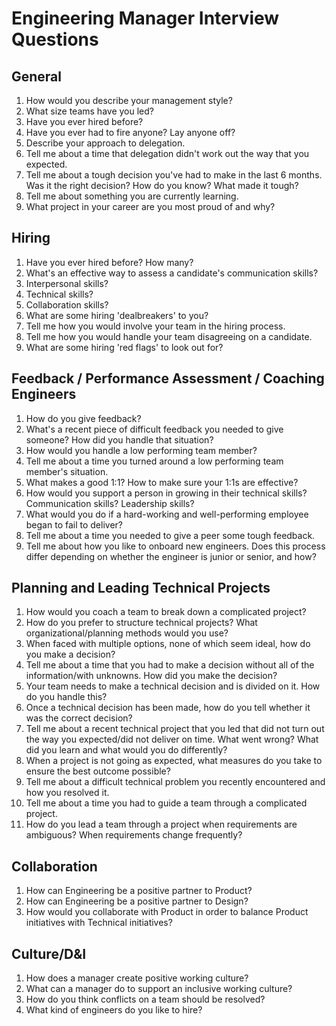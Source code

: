 # Engineering Manager Interview Questions

## General
1. How would you describe your management style?
2. What size teams have you led?
3. Have you ever hired before?
4. Have you ever had to fire anyone? Lay anyone off?
5. Describe your approach to delegation.
6. Tell me about a time that delegation didn't work out the way that you expected.
7. Tell me about a tough decision you've had to make in the last 6 months. Was it the right decision? How do you know? What made it tough?
8. Tell me about something you are currently learning.
9. What project in your career are you most proud of and why?

## Hiring
1. Have you ever hired before? How many?
2. What's an effective way to assess a candidate's communication skills?
3. Interpersonal skills?
4. Technical skills?
5. Collaboration skills?
6. What are some hiring 'dealbreakers' to you?
7. Tell me how you would involve your team in the hiring process.
8. Tell me how you would handle your team disagreeing on a candidate. 
9. What are some hiring 'red flags' to look out for?

## Feedback / Performance Assessment / Coaching Engineers
1. How do you give feedback?
2. What's a recent piece of difficult feedback you needed to give someone? How did you handle that situation?
3. How would you handle a low performing team member?
4. Tell me about a time you turned around a low performing team member's situation. 
5. What makes a good 1:1? How to make sure your 1:1s are effective?
6. How would you support a person in growing in their technical skills? Communication skills? Leadership skills?
9. What would you do if a hard-working and well-performing employee began to fail to deliver?
10. Tell me about a time you needed to give a peer some tough feedback.
11. Tell me about how you like to onboard new engineers. Does this process differ depending on whether the engineer is junior or senior, and how?

## Planning and Leading Technical Projects
1. How would you coach a team to break down a complicated project?
2. How do you prefer to structure technical projects? What organizational/planning methods would you use?
3. When faced with multiple options, none of which seem ideal, how do you make a decision?
4. Tell me about a time that you had to make a decision without all of the information/with unknowns. How did you make the decision?
5. Your team needs to make a technical decision and is divided on it. How do you handle this?
6. Once a technical decision has been made, how do you tell whether it was the correct decision?
7. Tell me about a recent technical project that you led that did not turn out the way you expected/did not deliver on time. What went wrong? What did you learn and what would you do differently?
8.  When a project is not going as expected, what measures do you take to ensure the best outcome possible?
9.  Tell me about a difficult technical problem you recently encountered and how you resolved it.
10.  Tell me about a time you had to guide a team through a complicated project.
11.  How do you lead a team through a project when requirements are ambiguous? When requirements change frequently?

## Collaboration
1. How can Engineering be a positive partner to Product?
2. How can Engineering be a positive partner to Design?
3. How would you collaborate with Product in order to balance Product initiatives with Technical initiatives?

## Culture/D&I
1. How does a manager create positive working culture?
2. What can a manager do to support an inclusive working culture?
3. How do you think conflicts on a team should be resolved?
4. What kind of engineers do you like to hire?
